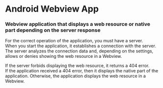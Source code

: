 # Android Webview App
### Webview application that displays a web resource or native part depending on the server response

For the correct operation of the application, you must have a server.  
When you start the application, it establishes a connection with the server.  
The server analyzes the connection data and, depending on the settings, allows or denies showing the web resource in a Webview.  

If the server forbids displaying the web resource, it returns a 404 error.  
If the application received a 404 error, then it displays the native part of the application.
Otherwise, the application displays the web resource in a Webview.
